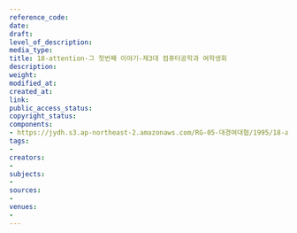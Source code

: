 ```yaml
---
reference_code: 
date: 
draft: 
level_of_description: 
media_type: 
title: 18-attention-그 첫번째 이야기-제3대 컴퓨터공학과 여학생회
description: 
weight: 
modified_at: 
created_at: 
link: 
public_access_status: 
copyright_status: 
components:
- https://jydh.s3.ap-northeast-2.amazonaws.com/RG-05-대경여대협/1995/18-attention-그+첫번째+이야기-제3대+컴퓨터공학과+여학생회.pdf
tags:
- 
creators:
- 
subjects:
- 
sources:
- 
venues:
- 
---
```

